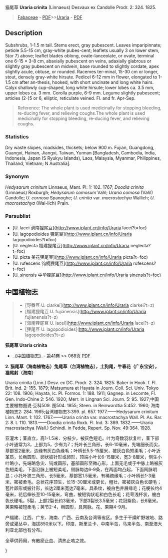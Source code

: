 猫尾草 **Uraria crinita** (Linnaeus) Desvaux ex Candolle Prodr. 2: 324. 1825.

> [Fabaceae](http://www.iplant.cn/info/Fabaceae?t=foc) - [PDF](http://www.iplant.cn/foc/pdf/Fabaceae.pdf)>>[Uraria](http://www.iplant.cn/info/Uraria?t=foc) - [PDF](http://www.iplant.cn/foc/pdf/Uraria.pdf)

## Description

Subshrubs, 1-1.5 m tall. Stems erect, gray pubescent. Leaves imparipinnate; petiole 5.5-15 cm, gray-white pubes-cent; leaflets usually 3 on lower stem, 5(or 7) above; leaflet blades oblong, ovate-lanceolate, or ovate, terminal one 6-15 × 3-8 cm, abaxially pubescent on veins, adaxially glabrous or slightly gray pubescent on midvein, base rounded to slightly cordate, apex slightly acute, obtuse, or rounded. Racemes ter-minal, 15-30 cm or longer, stout, densely gray-white hirsute. Pedicel 6-12 mm in flower, elongated to 1-1.5 cm after an-thesis, hooked, with short uncinate and long white hairs. Calyx shallowly cup-shaped, long white hirsute; lower lobes ca. 3.5 mm, upper lobes ca. 3 mm. Corolla purple, 6-9 mm. Legume slightly pubescent; articles (2-)5 or 6, elliptic, reticulate veined. Fl. and fr. Apr-Sep.


> Reference: 
> The whole plant is used medicinally for stopping bleeding, re-ducing fever, and relieving coughs.The whole plant is used medicinally for stopping bleeding, re-ducing fever, and relieving coughs.

### Statistics
Dry waste slopes, roadsides, thickets; below 900 m. Fujian, Guangdong, Guangxi, Hainan, Jiangxi, Taiwan, Yunnan [Bangladesh, Cambodia, India, Indonesia, Japan (S Ryukyu Islands), Laos, Malaysia, Myanmar, Philippines, Thailand, Vietnam; N Australia].

### Synonym
*Hedysarum crinitum* Linnaeus, Mant. Pl. 1: 102. 1767; *Doodia crinita* (Linnaeus) Roxburgh; *Hedysarum comosum* Vahl; *Uraria comosa* (Vahl) Candolle; *U. cornosa* Spanoghe; *U. crinita* var. *macrostachya* Wallich; *U. macrostachya* (Wal-lich) Prain.



### Parsublist

* [U.  lacei  滇南狸尾豆](http://www.iplant.cn/info/Uraria lacei?t=foc)
* [U.  lagopodioides  狸尾豆](http://www.iplant.cn/info/Uraria lagopodioides?t=foc)
* [U.  neglecta  福建狸尾豆](http://www.iplant.cn/info/Uraria neglecta?t=foc)
* [U.  picta  美花狸尾豆](http://www.iplant.cn/info/Uraria picta?t=foc)
* [U.  rufescens  钩柄狸尾豆](http://www.iplant.cn/info/Uraria rufescens?t=foc)
* [U.  sinensis  中华狸尾豆](http://www.iplant.cn/info/Uraria sinensis?t=foc)


## 中国植物志

> * [野番豆  U.  clarkei](http://www.iplant.cn/info/Uraria clarkei?t=z)
> * [福建狸尾豆  U.  fujianensis](http://www.iplant.cn/info/Uraria fujianensis?t=z)
> * [滇南狸尾豆  U.  lacei](http://www.iplant.cn/info/Uraria lacei?t=z)
> * [狸尾豆  U.  lagopodioides](http://www.iplant.cn/info/Uraria lagopodioides?t=z)


**猫尾草 Uraria crinita**

* [《中国植物志》](http://www.iplant.cn/frps)- [第41卷](http://www.iplant.cn/frps/vol/41) >> 068页 [PDF](http://www.iplant.cn/frps/pdf/41/068a.PDF)


**2. 猫尾草（海南植物志）兔尾草（台湾植物志），土狗尾，牛春花（广东宝安），猫尾射（海南）**

Uraria crinita (Linn.) Desv. ex DC. Prodr. 2: 324. 1825: Baker in Hook. f. Fl. Brit. Ind. 2: 155. 1879; Matsumura et Hayata in Journ. Coll. Sci. Univ. Tokyo 22: 108. 1906; Hayata, Ic. Pl. Formos. 1: 188. 1911; Gagnep. in Lecomte, Fl. Gen. Indo-Chine 2: 546. 1920; Merr. in Lingnan Sci. Journ. 5: 95. 1927;中国主要植物图说·豆科509. 图504. 1955; Steen. in Reinwardtia 5:452. 1960; 海南植物志2: 284. 1965;台湾植物志3:399. pl. 657. 1977.——Hedysarum crinitum Linn. Mant. 1: 102. 1767.——Uraria crinita var. macrostachya Wall. Pl. As. Rar. 2: 8. t. 110. 1813.——Doodia crinita Roxb. Fl. Ind. 3: 369. 1832.——Uraria macrostachya (Wall.) Schindl. in Fedde, Repert. Sp. Nov. 49:364. 1928.

亚灌木；茎直立，高1-1.5米．分枝少，被灰色短毛。叶为奇数羽状复叶，茎下部小叶通常为3，上部为5，少有为7；托叶长三角形，长6-10毫米，先端细长而尖，基部宽2毫米，边缘有灰白色缘毛；叶柄长5.5-15厘米，被灰白色短柔毛；小叶近革质，长椭圆形、卵状披针形或卵形，顶端小叶长6-15厘米，宽3-8厘米，侧生小叶略小，先端略急尖、钝或圆形，基部圆形至微心形，上面无毛或于中脉上略被灰色短柔毛，下面沿脉上被短柔毛，侧脉每边6-9条，在两面均凸起，下面网脉明显；小托叶狭三角形，长5毫米，基部宽1.5毫米，有稀疏缘毛；小叶柄长1-3毫米，密被柔毛。总状花序顶生，长15-30厘米或更长，粗壮，密被灰白色长硬毛；苞片卵形或披针形，长达2厘米宽达7毫米，具条纹，被白色并展缘毛；花梗长约4毫米，花后伸长至10-15毫米，弯曲，被短钩状毛和白色长毛；花萼浅杯状，被白色长硬毛，5裂，上部2裂长约3毫米，下部3裂长3.5毫米；花冠紫色，长6毫米。荚果略被短柔毛；荚节2-4，椭圆形，具网脉。花、果期4-9月。

产福建、江西、广东、海南、广西、云南及台湾等省区。多生于干燥旷野坡地、路旁或灌丛中，海拔850米以下。印度、斯里兰卡、中南半岛，马来半岛、南至澳大利亚北部也有分布。

全草供药用，有散瘀止血、清热止咳之效。



}